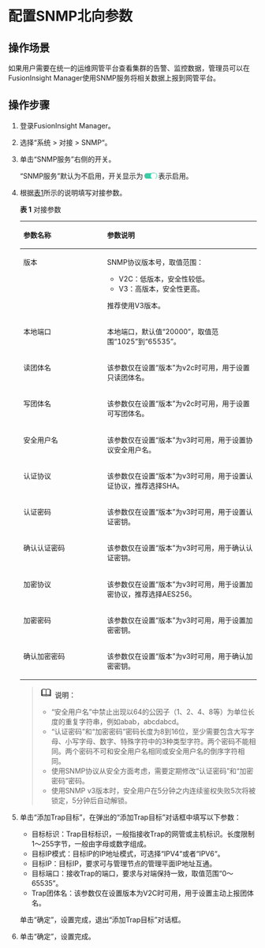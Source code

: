 # 配置SNMP北向参数<a name="admin_guide_000154"></a>

## 操作场景<a name="zh-cn_topic_0263899360_sa61d1e65e5644bdea96e04c39dcfd81d"></a>

如果用户需要在统一的运维网管平台查看集群的告警、监控数据，管理员可以在FusionInsight Manager使用SNMP服务将相关数据上报到网管平台。

## 操作步骤<a name="zh-cn_topic_0263899360_section3469198164614"></a>

1.  登录FusionInsight Manager。
2.  选择“系统  \>  对接  \>  SNMP“。
3.  单击“SNMP服务”右侧的开关。

    “SNMP服务”默认为不启用，开关显示为![](figures/zh-cn_image_0263899496.png)表示启用。

4.  根据[表1](#zh-cn_topic_0263899360_zh-cn_topic_0046736864_tab01)所示的说明填写对接参数。

    **表 1**  对接参数

    <a name="zh-cn_topic_0263899360_zh-cn_topic_0046736864_tab01"></a>
    <table><thead align="left"><tr id="zh-cn_topic_0263899360_zh-cn_topic_0046736864_row5678417"><th class="cellrowborder" valign="top" width="35.35%" id="mcps1.2.3.1.1"><p id="zh-cn_topic_0263899360_zh-cn_topic_0046736864_p57298643"><a name="zh-cn_topic_0263899360_zh-cn_topic_0046736864_p57298643"></a><a name="zh-cn_topic_0263899360_zh-cn_topic_0046736864_p57298643"></a>参数名称</p>
    </th>
    <th class="cellrowborder" valign="top" width="64.64999999999999%" id="mcps1.2.3.1.2"><p id="zh-cn_topic_0263899360_zh-cn_topic_0046736864_p10678530"><a name="zh-cn_topic_0263899360_zh-cn_topic_0046736864_p10678530"></a><a name="zh-cn_topic_0263899360_zh-cn_topic_0046736864_p10678530"></a>参数说明</p>
    </th>
    </tr>
    </thead>
    <tbody><tr id="zh-cn_topic_0263899360_zh-cn_topic_0046736864_row59654597"><td class="cellrowborder" valign="top" width="35.35%" headers="mcps1.2.3.1.1 "><p id="zh-cn_topic_0263899360_zh-cn_topic_0046736864_p184197"><a name="zh-cn_topic_0263899360_zh-cn_topic_0046736864_p184197"></a><a name="zh-cn_topic_0263899360_zh-cn_topic_0046736864_p184197"></a>版本</p>
    </td>
    <td class="cellrowborder" valign="top" width="64.64999999999999%" headers="mcps1.2.3.1.2 "><p id="zh-cn_topic_0263899360_zh-cn_topic_0046736864_p14919977"><a name="zh-cn_topic_0263899360_zh-cn_topic_0046736864_p14919977"></a><a name="zh-cn_topic_0263899360_zh-cn_topic_0046736864_p14919977"></a>SNMP协议版本号，取值范围：</p>
    <a name="zh-cn_topic_0263899360_zh-cn_topic_0046736864_ul62068"></a><a name="zh-cn_topic_0263899360_zh-cn_topic_0046736864_ul62068"></a><ul id="zh-cn_topic_0263899360_zh-cn_topic_0046736864_ul62068"><li>V2C：低版本，安全性较低。</li><li>V3：高版本，安全性更高。</li></ul>
    <p id="zh-cn_topic_0263899360_zh-cn_topic_0046736864_p45248063"><a name="zh-cn_topic_0263899360_zh-cn_topic_0046736864_p45248063"></a><a name="zh-cn_topic_0263899360_zh-cn_topic_0046736864_p45248063"></a>推荐使用V3版本。</p>
    </td>
    </tr>
    <tr id="zh-cn_topic_0263899360_zh-cn_topic_0046736864_row4579384"><td class="cellrowborder" valign="top" width="35.35%" headers="mcps1.2.3.1.1 "><p id="zh-cn_topic_0263899360_zh-cn_topic_0046736864_p35385863"><a name="zh-cn_topic_0263899360_zh-cn_topic_0046736864_p35385863"></a><a name="zh-cn_topic_0263899360_zh-cn_topic_0046736864_p35385863"></a>本地端口</p>
    </td>
    <td class="cellrowborder" valign="top" width="64.64999999999999%" headers="mcps1.2.3.1.2 "><p id="zh-cn_topic_0263899360_zh-cn_topic_0046736864_p47682687"><a name="zh-cn_topic_0263899360_zh-cn_topic_0046736864_p47682687"></a><a name="zh-cn_topic_0263899360_zh-cn_topic_0046736864_p47682687"></a>本地端口，默认值“20000”，取值范围“1025”到“65535”。</p>
    </td>
    </tr>
    <tr id="zh-cn_topic_0263899360_zh-cn_topic_0046736864_row26491001"><td class="cellrowborder" valign="top" width="35.35%" headers="mcps1.2.3.1.1 "><p id="zh-cn_topic_0263899360_zh-cn_topic_0046736864_p65396352"><a name="zh-cn_topic_0263899360_zh-cn_topic_0046736864_p65396352"></a><a name="zh-cn_topic_0263899360_zh-cn_topic_0046736864_p65396352"></a>读团体名</p>
    </td>
    <td class="cellrowborder" valign="top" width="64.64999999999999%" headers="mcps1.2.3.1.2 "><p id="zh-cn_topic_0263899360_zh-cn_topic_0046736864_p62613188"><a name="zh-cn_topic_0263899360_zh-cn_topic_0046736864_p62613188"></a><a name="zh-cn_topic_0263899360_zh-cn_topic_0046736864_p62613188"></a>该参数仅在设置“版本”为v2c时可用，用于设置只读团体名。</p>
    </td>
    </tr>
    <tr id="zh-cn_topic_0263899360_zh-cn_topic_0046736864_row26647784"><td class="cellrowborder" valign="top" width="35.35%" headers="mcps1.2.3.1.1 "><p id="zh-cn_topic_0263899360_zh-cn_topic_0046736864_p10986897"><a name="zh-cn_topic_0263899360_zh-cn_topic_0046736864_p10986897"></a><a name="zh-cn_topic_0263899360_zh-cn_topic_0046736864_p10986897"></a>写团体名</p>
    </td>
    <td class="cellrowborder" valign="top" width="64.64999999999999%" headers="mcps1.2.3.1.2 "><p id="zh-cn_topic_0263899360_zh-cn_topic_0046736864_p17523499"><a name="zh-cn_topic_0263899360_zh-cn_topic_0046736864_p17523499"></a><a name="zh-cn_topic_0263899360_zh-cn_topic_0046736864_p17523499"></a>该参数仅在设置“版本”为v2c时可用，用于设置可写团体名。</p>
    </td>
    </tr>
    <tr id="zh-cn_topic_0263899360_zh-cn_topic_0046736864_row23493770"><td class="cellrowborder" valign="top" width="35.35%" headers="mcps1.2.3.1.1 "><p id="zh-cn_topic_0263899360_zh-cn_topic_0046736864_p23947216"><a name="zh-cn_topic_0263899360_zh-cn_topic_0046736864_p23947216"></a><a name="zh-cn_topic_0263899360_zh-cn_topic_0046736864_p23947216"></a>安全用户名</p>
    </td>
    <td class="cellrowborder" valign="top" width="64.64999999999999%" headers="mcps1.2.3.1.2 "><p id="zh-cn_topic_0263899360_zh-cn_topic_0046736864_p60676314"><a name="zh-cn_topic_0263899360_zh-cn_topic_0046736864_p60676314"></a><a name="zh-cn_topic_0263899360_zh-cn_topic_0046736864_p60676314"></a>该参数仅在设置“版本”为v3时可用，用于设置协议安全用户名。</p>
    </td>
    </tr>
    <tr id="zh-cn_topic_0263899360_zh-cn_topic_0046736864_row9215916"><td class="cellrowborder" valign="top" width="35.35%" headers="mcps1.2.3.1.1 "><p id="zh-cn_topic_0263899360_zh-cn_topic_0046736864_p8291736"><a name="zh-cn_topic_0263899360_zh-cn_topic_0046736864_p8291736"></a><a name="zh-cn_topic_0263899360_zh-cn_topic_0046736864_p8291736"></a>认证协议</p>
    </td>
    <td class="cellrowborder" valign="top" width="64.64999999999999%" headers="mcps1.2.3.1.2 "><p id="zh-cn_topic_0263899360_zh-cn_topic_0046736864_p542012"><a name="zh-cn_topic_0263899360_zh-cn_topic_0046736864_p542012"></a><a name="zh-cn_topic_0263899360_zh-cn_topic_0046736864_p542012"></a>该参数仅在设置“版本”为v3时可用，用于设置认证协议，推荐选择SHA。</p>
    </td>
    </tr>
    <tr id="zh-cn_topic_0263899360_zh-cn_topic_0046736864_row4878115"><td class="cellrowborder" valign="top" width="35.35%" headers="mcps1.2.3.1.1 "><p id="zh-cn_topic_0263899360_zh-cn_topic_0046736864_p59583055"><a name="zh-cn_topic_0263899360_zh-cn_topic_0046736864_p59583055"></a><a name="zh-cn_topic_0263899360_zh-cn_topic_0046736864_p59583055"></a>认证密码</p>
    </td>
    <td class="cellrowborder" valign="top" width="64.64999999999999%" headers="mcps1.2.3.1.2 "><p id="zh-cn_topic_0263899360_zh-cn_topic_0046736864_p61498184"><a name="zh-cn_topic_0263899360_zh-cn_topic_0046736864_p61498184"></a><a name="zh-cn_topic_0263899360_zh-cn_topic_0046736864_p61498184"></a>该参数仅在设置“版本”为v3时可用，用于设置认证密钥。</p>
    </td>
    </tr>
    <tr id="zh-cn_topic_0263899360_zh-cn_topic_0046736864_row16612749"><td class="cellrowborder" valign="top" width="35.35%" headers="mcps1.2.3.1.1 "><p id="zh-cn_topic_0263899360_zh-cn_topic_0046736864_p3455395"><a name="zh-cn_topic_0263899360_zh-cn_topic_0046736864_p3455395"></a><a name="zh-cn_topic_0263899360_zh-cn_topic_0046736864_p3455395"></a>确认认证密码</p>
    </td>
    <td class="cellrowborder" valign="top" width="64.64999999999999%" headers="mcps1.2.3.1.2 "><p id="zh-cn_topic_0263899360_zh-cn_topic_0046736864_p11451578"><a name="zh-cn_topic_0263899360_zh-cn_topic_0046736864_p11451578"></a><a name="zh-cn_topic_0263899360_zh-cn_topic_0046736864_p11451578"></a>该参数仅在设置“版本”为v3时可用，用于确认认证密钥。</p>
    </td>
    </tr>
    <tr id="zh-cn_topic_0263899360_zh-cn_topic_0046736864_row35955341"><td class="cellrowborder" valign="top" width="35.35%" headers="mcps1.2.3.1.1 "><p id="zh-cn_topic_0263899360_zh-cn_topic_0046736864_p26701512"><a name="zh-cn_topic_0263899360_zh-cn_topic_0046736864_p26701512"></a><a name="zh-cn_topic_0263899360_zh-cn_topic_0046736864_p26701512"></a>加密协议</p>
    </td>
    <td class="cellrowborder" valign="top" width="64.64999999999999%" headers="mcps1.2.3.1.2 "><p id="zh-cn_topic_0263899360_zh-cn_topic_0046736864_p15338839"><a name="zh-cn_topic_0263899360_zh-cn_topic_0046736864_p15338839"></a><a name="zh-cn_topic_0263899360_zh-cn_topic_0046736864_p15338839"></a>该参数仅在设置“版本”为v3时可用，用于设置加密协议，推荐选择AES256。</p>
    </td>
    </tr>
    <tr id="zh-cn_topic_0263899360_zh-cn_topic_0046736864_row3831826"><td class="cellrowborder" valign="top" width="35.35%" headers="mcps1.2.3.1.1 "><p id="zh-cn_topic_0263899360_zh-cn_topic_0046736864_p41942459"><a name="zh-cn_topic_0263899360_zh-cn_topic_0046736864_p41942459"></a><a name="zh-cn_topic_0263899360_zh-cn_topic_0046736864_p41942459"></a>加密密码</p>
    </td>
    <td class="cellrowborder" valign="top" width="64.64999999999999%" headers="mcps1.2.3.1.2 "><p id="zh-cn_topic_0263899360_zh-cn_topic_0046736864_p41895980"><a name="zh-cn_topic_0263899360_zh-cn_topic_0046736864_p41895980"></a><a name="zh-cn_topic_0263899360_zh-cn_topic_0046736864_p41895980"></a>该参数仅在设置“版本”为v3时可用，用于设置加密密钥。</p>
    </td>
    </tr>
    <tr id="zh-cn_topic_0263899360_zh-cn_topic_0046736864_row41519503"><td class="cellrowborder" valign="top" width="35.35%" headers="mcps1.2.3.1.1 "><p id="zh-cn_topic_0263899360_zh-cn_topic_0046736864_p7636608"><a name="zh-cn_topic_0263899360_zh-cn_topic_0046736864_p7636608"></a><a name="zh-cn_topic_0263899360_zh-cn_topic_0046736864_p7636608"></a>确认加密密码</p>
    </td>
    <td class="cellrowborder" valign="top" width="64.64999999999999%" headers="mcps1.2.3.1.2 "><p id="zh-cn_topic_0263899360_zh-cn_topic_0046736864_p14585550"><a name="zh-cn_topic_0263899360_zh-cn_topic_0046736864_p14585550"></a><a name="zh-cn_topic_0263899360_zh-cn_topic_0046736864_p14585550"></a>该参数仅在设置“版本”为v3时可用，用于确认加密密钥。</p>
    </td>
    </tr>
    </tbody>
    </table>

    >![](public_sys-resources/icon-note.gif) **说明：** 
    >-   “安全用户名”中禁止出现以64的公因子（1、2、4、8等）为单位长度的重复字符串，例如abab，abcdabcd。
    >-   “认证密码”和“加密密码”密码长度为8到16位，至少需要包含大写字母、小写字母、数字、特殊字符中的3种类型字符。两个密码不能相同。两个密码不可和安全用户名相同或安全用户名的倒序字符相同。
    >-   使用SNMP协议从安全方面考虑，需要定期修改“认证密码”和“加密密码”密码。
    >-   使用SNMP v3版本时，安全用户在5分钟之内连续鉴权失败5次将被锁定，5分钟后自动解锁。

5.  单击“添加Trap目标”，在弹出的“添加Trap目标”对话框中填写以下参数：

    -   目标标识：Trap目标标识，一般指接收Trap的网管或主机标识。长度限制1～255字节，一般由字母或数字组成。
    -   目标IP模式：目标IP的IP地址模式，可选择“IPV4“或者“IPV6“。
    -   目标IP：目标IP，要求可与管理节点的管理平面IP地址互通。
    -   目标端口：接收Trap的端口，要求与对端保持一致，取值范围“0～65535”。
    -   Trap团体名：该参数仅在设置版本为V2C时可用，用于设置主动上报团体名。

    单击“确定”，设置完成，退出“添加Trap目标”对话框。

6.  单击“确定”，设置完成。

